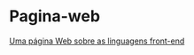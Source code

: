 # Pagina-web
<a href="https://rafaelqueirozvilaca1.github.io/pagina-web/">Uma página Web sobre as linguagens front-end</a> 
